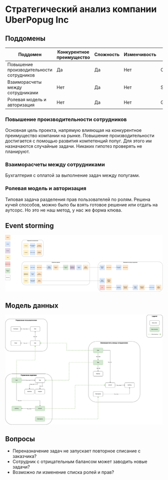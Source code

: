 # Стратегический анализ компании UberPopug Inc

## Поддомены

| Поддомен                                 | Конкурентное преимущество | Сложность | Изменчивость | Вид        |
|------------------------------------------|---------------------------|-----------|--------------|------------|
| Повышение производительности сотрудников | Да                        | Да        | Нет          | Core       | 
| Взаиморасчеты между сотрудниками         | Нет                       | Да        | Нет          | Supporting |
| Ролевая модель и авторизация             | Нет                       | Да        | Нет          | Generic    |

### Повышение производительности сотрудников

Основная цель проекта, напрямую влияющая на конкурентное преимущество компании на рынке. 
Повышение производительности достигается с помощью развития компетенций попуг. 
Для этого им назначаются случайные задачи. Никаких гипотез проверять не планируют.  

### Взаиморасчеты между сотрудниками

Бухгалтерия с оплатой за выполнение задач между попугами.  

### Ролевая модель и авторизация

Типовая задача разделения прав пользователей по ролям. Решена кучей способов, можно было бы взять готовое решение или 
отдать на аутсорс. Но это не наш метод, у нас же форма клюва.

## Event storming

![Event storming](../attachments/event-storming.drawio.png)

## Модель данных

![Data model](../attachments/data-model.drawio.png)

## Вопросы

* Переназначение задач не запускает повторное списание с заказчика?
* Сотрудник с отрицательным балансом может заводить новые задачи?
* Возможно ли изменение списка ролей и прав?
